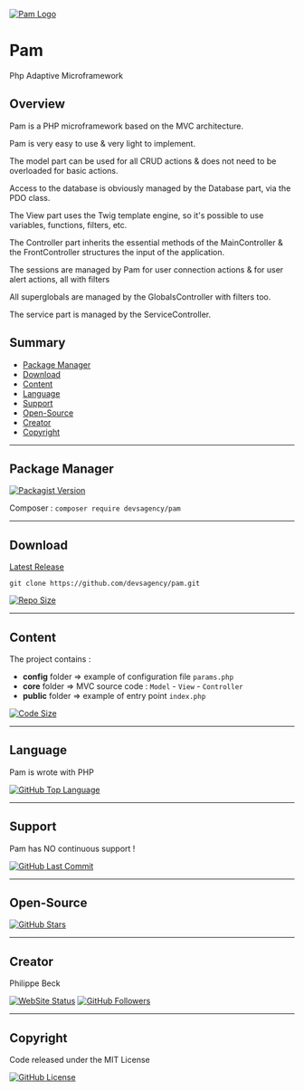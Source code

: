 [![Pam Logo](https://pam.devsagency.net/img/pam.png)](https://github.com/devsagency/pam)

# Pam

Php Adaptive Microframework

## Overview

Pam is a PHP microframework based on the MVC architecture.

Pam is very easy to use & very light to implement.

The model part can be used for all CRUD actions & does not need to be overloaded for basic actions.

Access to the database is obviously managed by the Database part, via the PDO class.

The View part uses the Twig template engine, so it's possible to use variables, functions, filters, etc.

The Controller part inherits the essential methods of the MainController & the FrontController structures the input of the application.

The sessions are managed by Pam for user connection actions & for user alert actions, all with filters

All superglobals are managed by the GlobalsController with filters too.

The service part is managed by the ServiceController.

## Summary

-   [Package Manager](#package-manager)  
-   [Download](#download)  
-   [Content](#content)  
-   [Language](#language)  
-   [Support](#support)  
-   [Open-Source](#open-source)  
-   [Creator](#creator)  
-   [Copyright](#copyright)  

---

## Package Manager

[![Packagist Version](https://img.shields.io/packagist/v/devsagency/pam.svg?label=Packagist)](https://packagist.org/packages/devsagency/pam)

Composer : `composer require devsagency/pam`  

---

## Download

[Latest Release](https://github.com/devsagency/pam/releases)  

`git clone https://github.com/devsagency/pam.git`  
  
[![Repo Size](https://img.shields.io/github/repo-size/devsagency/pam.svg?label=Repo+Size)](https://github.com/devsagency/pam/tree/master)

---

## Content

The project contains :  
-   **config** folder => example of configuration file `params.php`  
-   **core** folder => MVC source code : `Model` - `View` - `Controller`  
-   **public** folder => example of entry point `index.php`  

[![Code Size](https://img.shields.io/github/languages/code-size/devsagency/pam.svg?label=Code+Size)](https://github.com/devsagency/pam/tree/master)

---

## Language

Pam is wrote with PHP

[![GitHub Top Language](https://img.shields.io/github/languages/top/devsagency/pam.svg?label=PHP)](https://github.com/devsagency/pam)

---

## Support

Pam has NO continuous support !

[![GitHub Last Commit](https://img.shields.io/github/last-commit/devsagency/pam.svg?label=Last+Commit)](https://github.com/devsagency/pam/commits/master)

---

## Open-Source

[![GitHub Stars](https://img.shields.io/github/stars/devsagency/pam.svg?label=GitHub+:+Pam+|+Stars)](https://github.com/devsagency/pam)

---

## Creator

Philippe Beck

[![WebSite Status](https://img.shields.io/website-up-down-green-red/https/philippebeck.net.svg?label=https://philippebeck.net)](https://philippebeck.net)
[![GitHub Followers](https://img.shields.io/github/followers/philippebeck.svg?label=GitHub+:+philippebeck+|+Followers)](https://github.com/philippebeck)


---

## Copyright

Code released under the MIT License

[![GitHub License](https://img.shields.io/github/license/devsagency/pam.svg?label=License)](https://github.com/devsagency/pam/blob/master/LICENSE)
